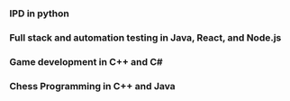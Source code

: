 ### IPD in python
### Full stack and automation testing in Java, React, and Node.js
### Game development in C++ and C#
### Chess Programming in C++ and Java
